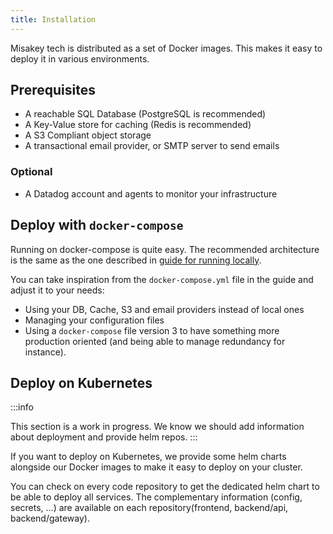 ```yaml
---
title: Installation
---
```


Misakey tech is distributed as a set of Docker images. This makes it easy to deploy it in various environments.

## Prerequisites

- A reachable SQL Database (PostgreSQL is recommended)
- A Key-Value store for caching (Redis is recommended)
- A S3 Compliant object storage
- A transactional email provider, or SMTP server to send emails

### Optional

- A Datadog account and agents to monitor your infrastructure

## Deploy with `docker-compose`

Running on docker-compose is quite easy. The recommended architecture is the same as the one described in [guide for running locally](/getting-started/running-locally.md).

You can take inspiration from the `docker-compose.yml` file in the guide and adjust it to your needs:
- Using your DB, Cache, S3 and email providers instead of local ones
- Managing your configuration files
- Using a `docker-compose` file version 3 to have something more production oriented (and being able to manage redundancy for instance).

## Deploy on Kubernetes

:::info

This section is a work in progress. We know we should add information about deployment and provide helm repos.
:::

If you want to deploy on Kubernetes, we provide some helm charts alongside our Docker images to make it easy to deploy on your cluster.

You can check on every code repository to get the dedicated helm chart to be able to deploy all services. The complementary information (config, secrets, ...) are available on each repository(frontend, backend/api, backend/gateway).

